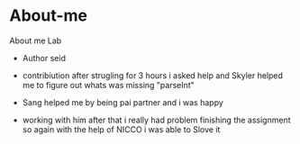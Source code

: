 # About-me
About me Lab

- Author seid 
- contribiution 
after strugling for 3 hours i asked help and Skyler helped me to
figure out whats was missing "parseInt"

- Sang helped me by being pai partner and i was happy 
- working with him 
  after that i really had problem finishing the assignment so 
  again with the help of NICCO i was able to Slove it